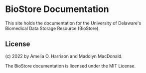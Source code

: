 # BioStore Documentation

This site holds the documentation for the University of Delaware's Biomedical Data Storage Resource (BioStore).

## License

(c) 2022 by Amelia O. Harrison and Madolyn MacDonald.

The BioStore documentation is licensed under the MIT License.